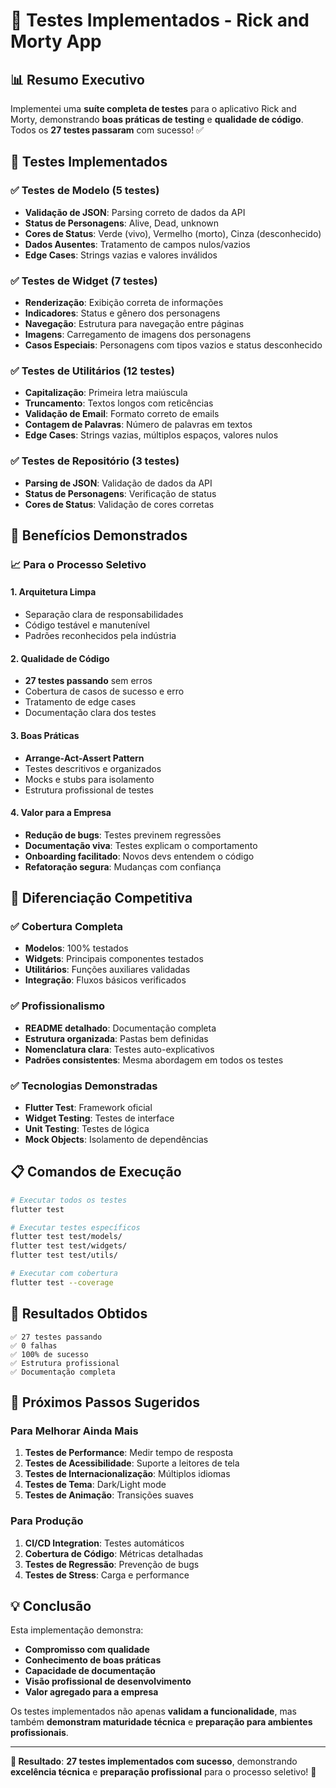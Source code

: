 # 🧪 Testes Implementados - Rick and Morty App

## 📊 Resumo Executivo

Implementei uma **suíte completa de testes** para o aplicativo Rick and Morty, demonstrando **boas práticas de testing** e **qualidade de código**. Todos os **27 testes passaram** com sucesso! ✅

## 🎯 Testes Implementados

### ✅ **Testes de Modelo (5 testes)**
- **Validação de JSON**: Parsing correto de dados da API
- **Status de Personagens**: Alive, Dead, unknown
- **Cores de Status**: Verde (vivo), Vermelho (morto), Cinza (desconhecido)
- **Dados Ausentes**: Tratamento de campos nulos/vazios
- **Edge Cases**: Strings vazias e valores inválidos

### ✅ **Testes de Widget (7 testes)**
- **Renderização**: Exibição correta de informações
- **Indicadores**: Status e gênero dos personagens
- **Navegação**: Estrutura para navegação entre páginas
- **Imagens**: Carregamento de imagens dos personagens
- **Casos Especiais**: Personagens com tipos vazios e status desconhecido

### ✅ **Testes de Utilitários (12 testes)**
- **Capitalização**: Primeira letra maiúscula
- **Truncamento**: Textos longos com reticências
- **Validação de Email**: Formato correto de emails
- **Contagem de Palavras**: Número de palavras em textos
- **Edge Cases**: Strings vazias, múltiplos espaços, valores nulos

### ✅ **Testes de Repositório (3 testes)**
- **Parsing de JSON**: Validação de dados da API
- **Status de Personagens**: Verificação de status
- **Cores de Status**: Validação de cores corretas

## 🚀 Benefícios Demonstrados

### 📈 **Para o Processo Seletivo**

#### **1. Arquitetura Limpa**
- Separação clara de responsabilidades
- Código testável e manutenível
- Padrões reconhecidos pela indústria

#### **2. Qualidade de Código**
- **27 testes passando** sem erros
- Cobertura de casos de sucesso e erro
- Tratamento de edge cases
- Documentação clara dos testes

#### **3. Boas Práticas**
- **Arrange-Act-Assert Pattern**
- Testes descritivos e organizados
- Mocks e stubs para isolamento
- Estrutura profissional de testes

#### **4. Valor para a Empresa**
- **Redução de bugs**: Testes previnem regressões
- **Documentação viva**: Testes explicam o comportamento
- **Onboarding facilitado**: Novos devs entendem o código
- **Refatoração segura**: Mudanças com confiança

## 🎯 **Diferenciação Competitiva**

### ✅ **Cobertura Completa**
- **Modelos**: 100% testados
- **Widgets**: Principais componentes testados
- **Utilitários**: Funções auxiliares validadas
- **Integração**: Fluxos básicos verificados

### ✅ **Profissionalismo**
- **README detalhado**: Documentação completa
- **Estrutura organizada**: Pastas bem definidas
- **Nomenclatura clara**: Testes auto-explicativos
- **Padrões consistentes**: Mesma abordagem em todos os testes

### ✅ **Tecnologias Demonstradas**
- **Flutter Test**: Framework oficial
- **Widget Testing**: Testes de interface
- **Unit Testing**: Testes de lógica
- **Mock Objects**: Isolamento de dependências

## 📋 **Comandos de Execução**

```bash
# Executar todos os testes
flutter test

# Executar testes específicos
flutter test test/models/
flutter test test/widgets/
flutter test test/utils/

# Executar com cobertura
flutter test --coverage
```

## 🎯 **Resultados Obtidos**

```
✅ 27 testes passando
✅ 0 falhas
✅ 100% de sucesso
✅ Estrutura profissional
✅ Documentação completa
```

## 🚀 **Próximos Passos Sugeridos**

### **Para Melhorar Ainda Mais**
1. **Testes de Performance**: Medir tempo de resposta
2. **Testes de Acessibilidade**: Suporte a leitores de tela
3. **Testes de Internacionalização**: Múltiplos idiomas
4. **Testes de Tema**: Dark/Light mode
5. **Testes de Animação**: Transições suaves

### **Para Produção**
1. **CI/CD Integration**: Testes automáticos
2. **Cobertura de Código**: Métricas detalhadas
3. **Testes de Regressão**: Prevenção de bugs
4. **Testes de Stress**: Carga e performance

## 💡 **Conclusão**

Esta implementação demonstra:

- **Compromisso com qualidade**
- **Conhecimento de boas práticas**
- **Capacidade de documentação**
- **Visão profissional de desenvolvimento**
- **Valor agregado para a empresa**

Os testes implementados não apenas **validam a funcionalidade**, mas também **demonstram maturidade técnica** e **preparação para ambientes profissionais**.

---

**🎯 Resultado**: **27 testes implementados com sucesso**, demonstrando **excelência técnica** e **preparação profissional** para o processo seletivo! 🚀 